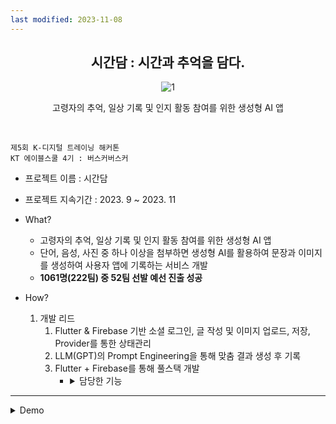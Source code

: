 ```yaml
---
last modified: 2023-11-08
---
```


<div align="center">
<h2> 시간담 : 시간과 추억을 담다.</h2>
  
![1](https://github.com/6eom9eun/timeDam/assets/104510730/a7aae994-909e-48d5-9d99-594894285d8d)

고령자의 추억, 일상 기록 및 인지 활동 참여를 위한 생성형 AI 앱
</div><br>

`제5회 K-디지털 트레이닝 해커톤`  
`KT 에이블스쿨 4기 : 버스커버스커`<br>
- 프로젝트 이름 : 시간담
- 프로젝트 지속기간 : 2023. 9 ~ 2023. 11

- What?
    - 고령자의 추억, 일상 기록 및 인지 활동 참여를 위한 생성형 AI 앱
    - 단어, 음성, 사진 중 하나 이상을 첨부하면 생성형 AI를 활용하여 문장과 이미지를 생성하여 사용자 앱에 기록하는 서비스 개발
    - **1061명(222팀) 중 52팀 선발 예선 진출 성공**
- How?
    1. 개발 리드
        1. Flutter & Firebase 기반 소셜 로그인, 글 작성 및 이미지 업로드, 저장, Provider를 통한 상태관리
        2. LLM(GPT)의 Prompt Engineering을 통해 맞춤 결과 생성 후 기록
        3. Flutter + Firebase를 통해 풀스택 개발
             -  <details><summary>담당한 기능</summary>
               
                - 로그인 기능, 회원 기능
                - firebase 연동 + 구글 OAuth
                - 달력에 업로드한 날짜에 이벤트 표시, 달력을 통해서 직관적인 CRUD
                - 상태관리를 위해 provider 패턴 사용
                - 플라스크와 데이터 주고받기
                - 로딩 기능
                - STT(Speech-to-Text)
                - background_fetch + geolocator + openweather api + kakao rest api를 통해서 백그라운드에서 위치 정보 수집, 해당 위치의 날씨 수집하여 고령자를 고려한 장소를 검색하여 추천
                - 수집한 날씨에 맞게 사용자에게 lottie 아이콘으로 직관적으로 표시</details>

---
<details><summary>Demo</summary>
  
<div align="center">
  
![스크린샷 2024-03-06 16 00 02](https://github.com/6eom9eun/timeDam/assets/104510730/457dd528-fdd7-42d0-a5c2-8d25e21bb515)
![스크린샷 2024-03-06 16 00 13](https://github.com/6eom9eun/timeDam/assets/104510730/358c2d08-dcc2-4a68-8c43-ebd233ffb0d7)
![스크린샷 2024-03-06 16 00 22](https://github.com/6eom9eun/timeDam/assets/104510730/bef4487b-6fd5-43ca-8110-7838e3678db3)</div></details>


